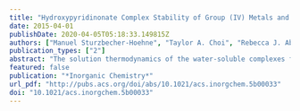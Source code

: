 ```yaml
---
title: "Hydroxypyridinonate Complex Stability of Group (IV) Metals and Tetravalent f-Block Elements: The Key to the Next Generation of Chelating Agents for Radiopharmaceuticals"
date: 2015-04-01
publishDate: 2020-04-05T05:18:33.149815Z
authors: ["Manuel Sturzbecher-Hoehne", "Taylor A. Choi", "Rebecca J. Abergel"]
publication_types: ["2"]
abstract: "The solution thermodynamics of the water-soluble complexes formed between 3,4,3-LI(1,2-HOPO) and Zr(IV) or Pu(IV) were investigated to establish the metal coordination properties of this octadentate chelating agent. Stability constants log β110 = 43.1 ± 0.6 and 43.5 ± 0.7 were determined for [Zr(IV)(3,4,3-LI(1,2-HOPO))] and [Pu(IV)(3,4,3-LI(1,2-HOPO))], respectively, by spectrophotometric competition titrations against Ce(IV). Such high thermodynamic stabilities not only confirm the unparalleled Pu(IV) affinity of 3,4,3-LI(1,2-HOPO) as a decorporation agent but also corroborate the great potential of hydroxypyridinonate ligands as new (89)Zr-chelating platforms for immuno-PET applications. These experimental values are in excellent agreement with previous estimates and are discussed with respect to ionic radius and electronic configuration, in comparison with those of Ce(IV) and Th(IV). Furthermore, a liquid chromatography assay combined with mass spectrometric detection was developed to probe the separation of the neutral [M(IV)(3,4,3-LI(1,2-HOPO))] complex species (M = Zr, Ce, Th, and Pu), providing additional insight into the coordination differences between group IV and tetravalent f-block metals and on the role of d and f orbitals in bonding interactions."
featured: false
publication: "*Inorganic Chemistry*"
url_pdf: "http://pubs.acs.org/doi/abs/10.1021/acs.inorgchem.5b00033"
doi: "10.1021/acs.inorgchem.5b00033"
---
```


